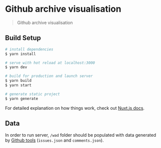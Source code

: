 # Github archive visualisation

> Github archive visualisation

## Build Setup

``` bash
# install dependencies
$ yarn install

# serve with hot reload at localhost:3000
$ yarn dev

# build for production and launch server
$ yarn build
$ yarn start

# generate static project
$ yarn generate
```

For detailed explanation on how things work, check out [Nuxt.js docs](https://nuxtjs.org).

## Data

In order to run server, `/wad` folder should be populated with data generated by [Github tools](https://github.com/krazov/github-tools) (`issues.json` and `comments.json`).
